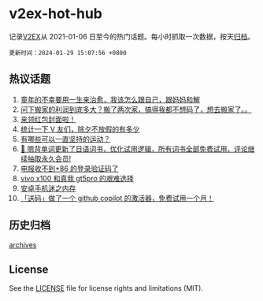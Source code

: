 # v2ex-hot-hub

 记录[V2EX](https://www.v2ex.com/)从 2021-01-06 日至今的热门话题。每小时抓取一次数据，按天[归档](archives)。

`更新时间：2024-01-29 15:07:56 +0800`

## 热议话题

1. [童年的不幸要用一生来治愈，我该怎么跟自己，跟妈妈和解](https://www.v2ex.com/t/1012337)
1. [问下搬家的利润到底多大？搬了两次家，搞得我都不想码了，想去搬家了。。](https://www.v2ex.com/t/1012223)
1. [来领红包封面啦！](https://www.v2ex.com/t/1012358)
1. [统计一下 V 友们，除夕不放假的有多少](https://www.v2ex.com/t/1012382)
1. [有哪些可以一直坚持的运动？](https://www.v2ex.com/t/1012212)
1. [🎁 嗯背单词更新了日语词书，优化试用逻辑，所有词书全部免费试用，评论继续抽取永久会员!](https://www.v2ex.com/t/1012360)
1. [电报收不到+86 的登录验证码了](https://www.v2ex.com/t/1012303)
1. [vivo x100 和真我 gt5pro 的艰难选择](https://www.v2ex.com/t/1012313)
1. [安卓手机迷之内存](https://www.v2ex.com/t/1012306)
1. [「送码」做了一个 github copilot 的激活器，免费试用一个月！](https://www.v2ex.com/t/1012329)

## 历史归档

[archives](archives)

## License

See the [LICENSE](LICENSE) file for license rights and limitations (MIT).
